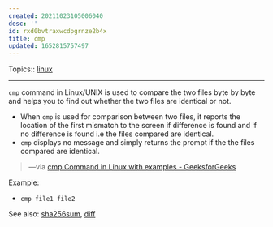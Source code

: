 ```yaml
---
created: 20211023105006040
desc: ''
id: rxd0bvtraxwcdpgrnze2b4x
title: cmp
updated: 1652815757497
---
```

   
Topics::  [linux](../topics/linux.md)   
   
   
---   
   
`cmp` command in Linux/UNIX is used to compare the two files byte by byte and helps you to find out whether the two files are identical or not.   
   
   
- When `cmp` is used for comparison between two files, it reports the location of the first mismatch to the screen if difference is found and if no difference is found i.e the files compared are identical.   
- `cmp` displays no message and simply returns the prompt if the the files compared are identical.   
   
> —via [cmp Command in Linux with examples - GeeksforGeeks](https://www.geeksforgeeks.org/cmp-command-in-linux-with-examples/)   
   
Example:   
   
   
- `cmp file1 file2`   
   
See also: [sha256sum](../devlog/sha256sum.md), [diff](../devlog/diff.md)